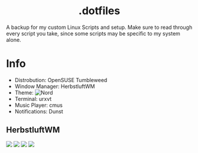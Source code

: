<h1 align="center"> .dotfiles </h1>

A backup for my custom Linux Scripts and setup. Make sure to read through every script you take, since some scripts may be specific to my system alone.

# Info
- Distrobution: OpenSUSE Tumbleweed
- Window Manager: HerbstluftWM
- Theme: ![Nord](https://github.com/arcticicestudio/nord)
- Terminal: urxvt
- Music Player: cmus
- Notifications: Dunst
## HerbstluftWM
![](https://cdn.discordapp.com/attachments/743628295668498443/828675038869192704/unknown.png)
![](https://cdn.discordapp.com/attachments/743628295668498443/828675254729179206/unknown.png)
![](https://cdn.discordapp.com/attachments/743628295668498443/828675947942117376/unknown.png)
![](https://cdn.discordapp.com/attachments/743628295668498443/828676705983397888/unknown.png)
